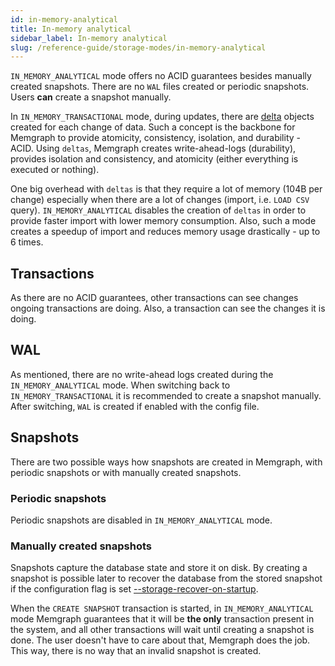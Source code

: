 ```yaml
---
id: in-memory-analytical
title: In-memory analytical
sidebar_label: In-memory analytical
slug: /reference-guide/storage-modes/in-memory-analytical
---
```


`IN_MEMORY_ANALYTICAL` mode offers no ACID guarantees besides manually created snapshots. There are no `WAL` files created or periodic snapshots. Users **can** create a snapshot manually. 

In `IN_MEMORY_TRANSACTIONAL` mode, during updates, there are [delta](../../under-the-hood/storage.md#delta-memory-layout) objects created for each change of data. Such a concept is the backbone for 
Memgraph to provide atomicity, consistency, isolation, and durability - ACID. Using `deltas`, Memgraph creates write-ahead-logs (durability), provides isolation and consistency, and atomicity (either everything is executed or nothing). 

One big overhead with `deltas` is that they require a lot of memory (104B per change) especially when there are a lot of changes (import, i.e. `LOAD CSV` query). `IN_MEMORY_ANALYTICAL` disables the creation of `deltas` in order to provide faster import with lower memory consumption. Also, such a mode creates a speedup of import and reduces memory usage drastically - up to 6 times.


## Transactions

As there are no ACID guarantees, other transactions can see changes ongoing transactions are doing. Also, a transaction can see the changes it is doing.

## WAL

As mentioned, there are no write-ahead logs created during the `IN_MEMORY_ANALYTICAL` mode. When switching back to `IN_MEMORY_TRANSACTIONAL` it is recommended to create a snapshot manually. After switching, `WAL` is created
if enabled with the config file.

## Snapshots

There are two possible ways how snapshots are created in Memgraph, with periodic snapshots or with manually created snapshots.

### Periodic snapshots

Periodic snapshots are disabled in `IN_MEMORY_ANALYTICAL` mode.

### Manually created snapshots

Snapshots capture the database state and store it on disk. By creating a snapshot is possible later to recover the database from the stored snapshot if the configuration flag is set [--storage-recover-on-startup](../configuration.md#storage). 

When the `CREATE SNAPSHOT` transaction is started, in `IN_MEMORY_ANALYTICAL` mode Memgraph guarantees that it will be **the only** transaction present in the system, and all other transactions will wait until creating a snapshot is done. The user doesn't have to care about that, Memgraph does the job. This way, there is no way that an invalid snapshot is created.
